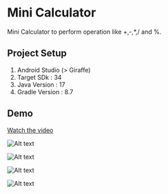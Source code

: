 # Mini Calculator
Mini Calculator to perform operation like +,-,*,/ and %.

## Project Setup
1) Android Studio (> Giraffe)
2) Target SDk : 34
3) Java Version : 17
4) Gradle Version : 8.7

## Demo
[Watch the video](assets/scr_rec.mp4)

![Alt text](assets/s1.jpg)

![Alt text](assets/s2.jpg)

![Alt text](assets/s3.jpg)

![Alt text](assets/s4.jpg)
